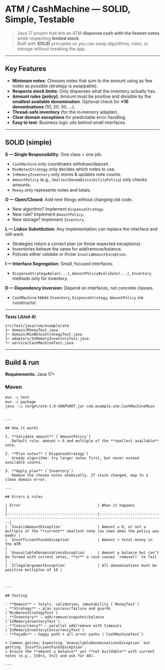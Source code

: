 # ATM / CashMachine — SOLID, Simple, Testable

> Java 17 project that lets an ATM **dispense cash with the fewest notes** while respecting **limited stock**.  
> Built with **SOLID**  principles so you can swap algorithms, rules, or storage without breaking the app.


---
## Key Features

- **Minimum notes**: Chooses notes that sum to the amount using as few notes as possible (strategy is swappable).
- **Respects stock limits**: Only dispenses what the inventory actually has.
- **Amount rules (policy)**: Amount must be positive and divisible by the **smallest available denomination**. Optional check for **×10 denominations** (10, 20, 50, …).
- **Thread-safe inventory** (for the in‑memory adapter).
- **Clear domain exceptions** for predictable error handling.
- **Easy to test**: Business logic sits behind small interfaces.

---
## SOLID (simple)

**S — Single Responsibility**: One class = one job.
- `CashMachine` only coordinates withdraw/deposit.
- `MinNotesStrategy` only decides which notes to use.
- `InMemoryInventory` only stores & updates note counts.
- `AmountPolicy` (e.g., `SmallestDenomDivisibilityPolicy`) only checks amounts.
- `Money` only represents notes and totals.

**O — Open/Closed**: Add new things without changing old code.
- New algorithm? Implement `DispenseStrategy`.
- New rule? Implement `AmountPolicy`.
- New storage? Implement `Inventory`.

**L — Liskov Substitution**: Any implementation can replace the interface and still work.
- Strategies return a correct plan (or throw expected exceptions).
- Inventories behave the same for add/remove/balance.
- Policies either validate or throw `InvalidAmountException`.

**I — Interface Segregation**: Small, focused interfaces.
- `DispenseStrategy#plan(...)`, `AmountPolicy#validate(...)`, `Inventory` methods only for inventory.

**D — Dependency Inversion**: Depend on interfaces, not concrete classes.
- `CashMachine` takes `Inventory`, `DispenseStrategy`, `AmountPolicy` via constructor.

---

**Tests (JUnit 4)**

```
src/test/java/com/example/atm
├─ domain/MoneyTest.java
├─ domain/MinNotesStrategyTest.java
├─ adapters/InMemoryInventoryTest.java
└─ service/CashMachineTest.java
```
---

## Build & run

**Requirements:** Java 17+

### Maven

```bash
mvn -q test
mvn -q package
java -cp target/atm-1.0-SNAPSHOT.jar com.example.atm.CashMachineMain
```



```

---

## How it works

1. **Validate amount** (`AmountPolicy`)  
   Default rule: amount > 0 and multiple of the **smallest available** note.

2. **Plan notes** (`DispenseStrategy`)  
   Greedy algorithm: try larger notes first, but never exceed available counts.

3. **Apply plan** (`Inventory`)  
   Remove the chosen notes atomically. If stock changed, map to a clean domain error.

---

## Errors & rules

| Error                                   | When it happens                                                                                  |
|-----------------------------------------|---------------------------------------------------------------------------------------------------|
| `InvalidAmountException`                | Amount ≤ 0, or not a multiple of the **current** smallest note (as seen when the policy was made) |
| `InsufficientFundsException`            | Amount > total money in the ATM                                                                  |
| `UnavailableDenominationsException`     | Amount ≤ balance but can’t be formed with current notes, **or** a race causes `remove()` to fail |
| `IllegalArgumentException`              | All denominations must be positive multiples of 10 |



---

## Testing

- **Domain** — totals, validation, immutability (`MoneyTest`)  
- **Strategy** — plan success/failure and guards (`MinNotesStrategyTest`)  
- **Inventory** — add/remove/snapshot/balance (`InMemoryInventoryTest`)  
- **Concurrency** — parallel add/remove with timeouts (`InMemoryInventoryConcurrencyTest`)  
- **Façade** — happy path + all error paths (`CashMachineTest`)

> Common gotcha: Expecting `UnavailableDenominationsException` but getting `InsufficientFundsException`.  
> Ensure the **amount ≤ balance** yet **not buildable** with current notes (e.g., {50×1, 5×2} and ask for 40).

---




